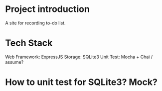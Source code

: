 # Project introduction
A site for recording to-do list.

# Tech Stack
Web Framework: ExpressJS
Storage: SQLite3
Unit Test: Mocha + Chai / assume?

# How to unit test for SQLite3? Mock?

